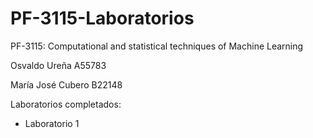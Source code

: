 # PF-3115-Laboratorios

PF-3115: Computational and statistical techniques of Machine Learning

Osvaldo Ureña A55783

María José Cubero B22148


Laboratorios completados:

- Laboratorio 1
